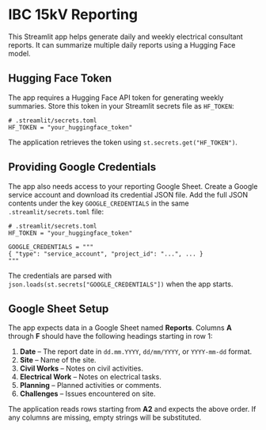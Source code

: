 # IBC 15kV Reporting

This Streamlit app helps generate daily and weekly electrical consultant reports. It can summarize multiple daily reports using a Hugging Face model.

## Hugging Face Token

The app requires a Hugging Face API token for generating weekly summaries. Store this token in your Streamlit secrets file as `HF_TOKEN`:

```
# .streamlit/secrets.toml
HF_TOKEN = "your_huggingface_token"
```

The application retrieves the token using `st.secrets.get("HF_TOKEN")`.

## Providing Google Credentials

The app also needs access to your reporting Google Sheet. Create a Google
service account and download its credential JSON file. Add the full JSON
contents under the key `GOOGLE_CREDENTIALS` in the same
`.streamlit/secrets.toml` file:

```
# .streamlit/secrets.toml
HF_TOKEN = "your_huggingface_token"

GOOGLE_CREDENTIALS = """
{ "type": "service_account", "project_id": "...", ... }
"""
```

The credentials are parsed with `json.loads(st.secrets["GOOGLE_CREDENTIALS"])`
when the app starts.

## Google Sheet Setup

The app expects data in a Google Sheet named **Reports**. Columns **A** through
**F** should have the following headings starting in row 1:

1. **Date** – The report date in `dd.mm.YYYY`, `dd/mm/YYYY`, or `YYYY-mm-dd`
   format.
2. **Site** – Name of the site.
3. **Civil Works** – Notes on civil activities.
4. **Electrical Work** – Notes on electrical tasks.
5. **Planning** – Planned activities or comments.
6. **Challenges** – Issues encountered on site.

The application reads rows starting from **A2** and expects the above order. If
any columns are missing, empty strings will be substituted.
